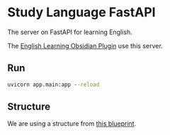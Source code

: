 # Study Language FastAPI

The server on FastAPI for learning English.

The [English Learning Obsidian Plugin](https://github.com/signmotion/english-learning) use this server.

## Run

```cmd
uvicorn app.main:app --reload
```

## Structure

We are using a structure from [this blueprint](https://fastapi.tiangolo.com/tutorial/bigger-applications/).
